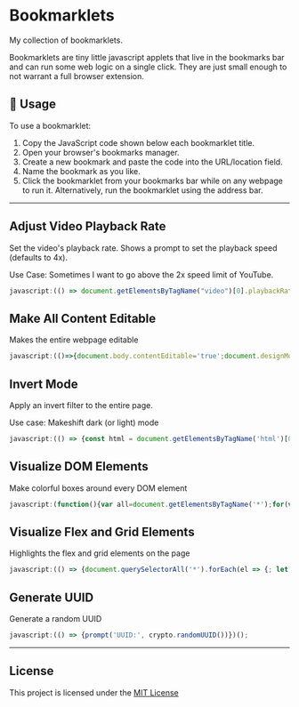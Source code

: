 # Bookmarklets

My collection of bookmarklets.

Bookmarklets are tiny little javascript applets that live in the bookmarks bar and can run some web logic on a single click. They are just small enough
to not warrant a full browser extension.

## 📖 Usage

To use a bookmarklet:

1. Copy the JavaScript code shown below each bookmarklet title.
2. Open your browser's bookmarks manager.
3. Create a new bookmark and paste the code into the URL/location field.
4. Name the bookmark as you like.
5. Click the bookmarklet from your bookmarks bar while on any webpage to run it. Alternatively, run the bookmarklet using the address bar.

---

## Adjust Video Playback Rate

Set the video's playback rate. Shows a prompt to set the playback speed (defaults to 4x).

Use Case: Sometimes I want to go above the 2x speed limit of YouTube.

```js
javascript:(() => document.getElementsByTagName("video")[0].playbackRate = Number(prompt("Speed", "4")))();
```

## Make All Content Editable

Makes the entire webpage editable

```js
javascript:(()=>{document.body.contentEditable='true';document.designMode='on';})();
```

## Invert Mode

Apply an invert filter to the entire page.

Use case: Makeshift dark (or light) mode

```js
javascript:(() => {const html = document.getElementsByTagName('html')[0]; if (!html.style.filter.includes('invert()')) {; html.style.filter += ' invert()'; } else {; html.style.filter = html.style.filter.replace('invert()', ''); }})();
```

## Visualize DOM Elements

Make colorful boxes around every DOM element

```js
javascript:(function(){var all=document.getElementsByTagName('*');for(var i=0;i<all.length;i++){all[i].style.outline='1px solid #'+(~~(Math.random()*(1<<24))).toString(16)}})();
```

## Visualize Flex and Grid Elements

Highlights the flex and grid elements on the page

```js
javascript:(() => {document.querySelectorAll('*').forEach(el => {; let style = window.getComputedStyle(el);; let display = style.display;; if (display === 'grid') {; el.style.outline = '2px solid #561d89';; } else if (display === 'flex') {; let direction = style.flexDirection;; if (direction === 'row' || direction === 'row-reverse') {; el.style.outline = '2px solid #FF9800';; } else if (direction === 'column' || direction === 'column-reverse') {; el.style.outline = '2px solid #00BCD4';; }; }; });})();
```

## Generate UUID

Generate a random UUID

```js
javascript:(() => {prompt('UUID:', crypto.randomUUID())})();
```

---

## License 

This project is licensed under the [MIT License](./LICENSE)
